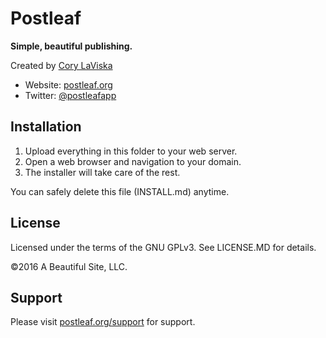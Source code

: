 # Postleaf

**Simple, beautiful publishing.**

Created by [Cory LaViska](https://twitter.com/claviska)

- Website: [postleaf.org](https://www.postleaf.org/)
- Twitter: [@postleafapp](https://twitter.com/postleafapp)

## Installation

1. Upload everything in this folder to your web server.
2. Open a web browser and navigation to your domain.
3. The installer will take care of the rest.

You can safely delete this file (INSTALL.md) anytime.

## License

Licensed under the terms of the GNU GPLv3. See LICENSE.MD for details.

©2016 A Beautiful Site, LLC.

## Support

Please visit [postleaf.org/support](https://www.postleaf.org/support) for support.